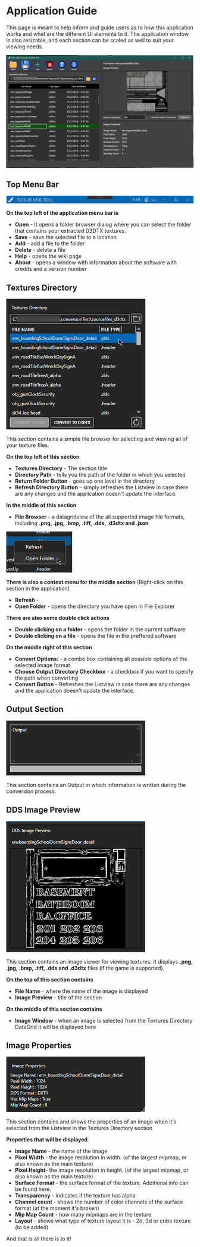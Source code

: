 # Application Guide

This page is meant to help inform and guide users as to how this application works and what are the different UI elements to it. The application window is also resizable, and each section can be scaled as well to suit your viewing needs.

![Main Thumb](https://github.com/Telltale-Modding-Group/DDS-D3DTX-Converter/blob/main/tutorial-screenshots/mainThumb.png)

## Top Menu Bar

![ui-guide0](https://github.com/Telltale-Modding-Group/DDS-D3DTX-Converter/blob/main/tutorial-screenshots/ui-guide0.png)

**On the top left of the application menu bar is**
- **Open** - It opens a folder browser dialog where you can select the folder that contains your extracted D3DTX textures.
- **Save** - save the selected file to a location
- **Add** - add a file to the folder
- **Delete** - delete a file 
- **Help** - opens the wiki page
- **About** - opens a window with information about the software with credits and a version number

## Textures Directory

![ui-guide1](https://github.com/Telltale-Modding-Group/DDS-D3DTX-Converter/blob/main/tutorial-screenshots/ui-guide1.png)

This section contains a simple file browser for selecting and viewing all of your texture files.

**On the top left of this section**
- **Textures Directory** - The section title
- **Directory Path** - tells you the path of the folder in which you selected
- **Return Folder Button** - goes up one level in the directory
- **Refresh Directory Button** - simply refreshes the Listview in case there are any changes and the application doesn't update the interface.

**In the middle of this section**
- **File Browser** - a datagridview of the all supported image file formats, including **.png, .jpg, .bmp, .tiff, .dds, .d3dtx and .json** 

![ui-guide5](https://github.com/Telltale-Modding-Group/DDS-D3DTX-Converter/blob/main/tutorial-screenshots/ui-guide5.png)

**There is also a context menu for the middle section** (Right-click on this section in the application)
- **Refresh** - 
- **Open Folder** - opens the directory you have open in File Explorer

**There are also some double click actions** 
- **Double clicking on a folder** - opens the folder in the current software
- **Double clicking on a file** - opens the file in the preffered software

**On the middle right of this section**
- **Convert Options:** - a combo box containing all possible options of the selected image format
- **Choose Output Directory Checkbox** - a checkbox if you want to specify the path when converting
- **Convert Button** - Refreshes the Listview in case there are any changes and the application doesn't update the interface.

## Output Section

![ui-guide2](https://github.com/Telltale-Modding-Group/DDS-D3DTX-Converter/blob/main/tutorial-screenshots/ui-guide2.png)

This section contains an Output in which information is written during the conversion process.

## DDS Image Preview

![ui-guide3](https://github.com/Telltale-Modding-Group/DDS-D3DTX-Converter/blob/main/tutorial-screenshots/ui-guide3.png)

This section contains an image viewer for viewing textures. It displays **.png, .jpg, .bmp, .tiff, .dds and .d3dtx** files (if the game is supported).

**On the top of this section contains**
- **File Name** - where the name of the image is displayed
- **Image Preview** - title of the section


**On the middle of this section contains**
- **Image Window** - when an image is selected from the Textures Directory DataGrid it will be displayed here

## Image Properties

![ui-guide4](https://github.com/Telltale-Modding-Group/DDS-D3DTX-Converter/blob/main/tutorial-screenshots/ui-guide4.png)

This section contains and shows the properties of an image when it's selected from the Listview in the Textures Directory section

**Properties that will be displayed**
- **Image Name** - the name of the image
- **Pixel Width** - the image resolution in width. (of the largest mipmap, or also known as the main texture)
- **Pixel Height**- the image resolution in height. (of the largest mipmap, or also known as the main texture)
- **Surface Format** - the surface format of the texture. Additional info can be found here.
- **Transparency** - indicates if the texture has alpha
- **Channel count** - shows the number of color channels of the surface format (at the moment it's broken)
- **Mip Map Count** - how many mipmaps are in the texture
- **Layout** - shows what type of texture layout it is - 2d, 3d or cube texture (to be added)

And that is all there is to it!